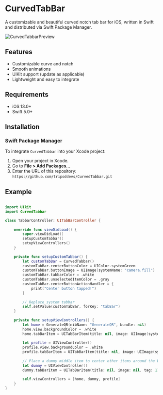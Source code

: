 # CurvedTabBar

A customizable and beautiful curved notch tab bar for iOS, written in Swift and distributed via Swift Package Manager.

![CurvedTabbarPreview](https://github.com/user-attachments/assets/f0789041-19ac-4a55-9c22-ca90b48572fd)


## Features

- Customizable curve and notch
- Smooth animations
- UIKit support (update as applicable)
- Lightweight and easy to integrate

## Requirements

- iOS 13.0+
- Swift 5.0+

## Installation

### Swift Package Manager

To integrate `CurvedTabbar` into your Xcode project:

1. Open your project in Xcode.
2. Go to **File > Add Packages...**
3. Enter the URL of this repository: `https://github.com/tripoddevs/CurvedTabbar.git`

## Example

```swift 

import UIkit
import CurvedTabbar

class TabbarController: UITabBarController {
    
    override func viewDidLoad() {
        super.viewDidLoad()
        setupCustomTabbar()
        setupViewControllers()
    }
    
    private func setupCustomTabbar() {
        let customTabBar = CurvedTabbar()
        customTabBar.centerButtonColor = UIColor.systemGreen
        customTabBar.buttonImage = UIImage(systemName: "camera.fill")
        customTabBar.tabbarColor = .white
        customTabBar.unselectedItemColor = .gray
        customTabBar.centerButtonActionHandler = {
            print("Center button tapped!")
        }
        
        // Replace system tabbar
        self.setValue(customTabBar, forKey: "tabBar")
    }
    
    private func setupViewControllers() {
        let home = GenerateQR(nibName: "GenerateQR", bundle: nil)
        home.view.backgroundColor = .white
        home.tabBarItem = UITabBarItem(title: nil, image: UIImage(systemName: "qrcode.viewfinder"), tag: 0)
        
        let profile = UIViewController()
        profile.view.backgroundColor = .white
        profile.tabBarItem = UITabBarItem(title: nil, image: UIImage(systemName: "gear"), tag: 2)
        
        // Place a dummy middle item to center other items around the button
        let dummy = UIViewController()
        dummy.tabBarItem = UITabBarItem(title: nil, image: nil, tag: 1)
        
        self.viewControllers = [home, dummy, profile]
    }
}

```
